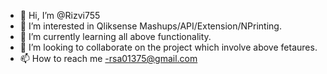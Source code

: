 - 👋 Hi, I’m @Rizvi755
- 👀 I’m interested in Qliksense Mashups/API/Extension/NPrinting.
- 🌱 I’m currently learning all above functionality.
- 💞️ I’m looking to collaborate on the project which involve above fetaures.
- 📫 How to reach me -rsa01375@gmail.com

<!---
Rizvi755/Rizvi755 is a ✨ special ✨ repository because its `README.md` (this file) appears on your GitHub profile.
You can click the Preview link to take a look at your changes.
--->
